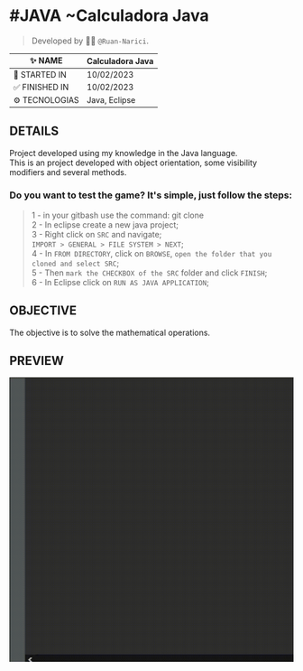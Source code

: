 # #JAVA ~Calculadora Java
> Developed by :man_technologist: ```@Ruan-Narici```.

| :sparkles: NAME | Calculadora Java |
| - | - |
| :checkered_flag: STARTED IN | 10/02/2023 |
| 	:white_check_mark: FINISHED IN | 10/02/2023 |
| 	:gear: TECNOLOGIAS | Java, Eclipse |

## DETAILS 
Project developed using my knowledge in the Java language.
<br>This is an project developed with object orientation, some visibility modifiers and several methods.

### Do you want to test the game? It's simple, just follow the steps:
>1 - in your gitbash use the command: git clone 
<br>2 - In eclipse create a new java project;
<br>3 - Right click on ```SRC``` and navigate;
<br>```IMPORT > GENERAL > FILE SYSTEM > NEXT```;
<br>4 - In ```FROM DIRECTORY```, click on ```BROWSE```, ```open the folder that you cloned and select SRC```;
<br>5 - Then ```mark the CHECKBOX of the SRC``` folder and click ```FINISH```;
<br>6 - In Eclipse click on ```RUN AS JAVA APPLICATION```;


## OBJECTIVE
The objective is to solve the mathematical operations.


## PREVIEW
![Ruan Narici](./assets/img/preview.gif#vitrinedev)
